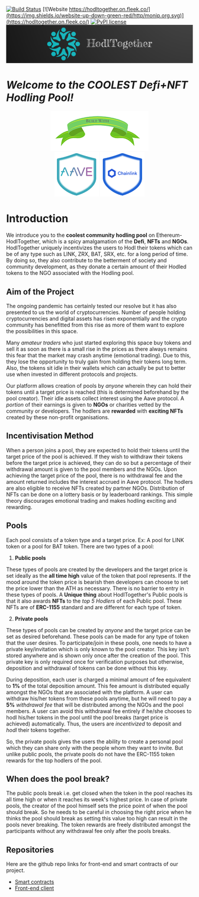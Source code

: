 [![Build Status](https://travis-ci.org/joemccann/dillinger.svg?branch=master)](https://travis-ci.org/joemccann/dillinger) [![Website https://hodltogether.on.fleek.co/](https://img.shields.io/website-up-down-green-red/http/monip.org.svg)](https://hodltogether.on.fleek.co/) [![PyPI license](https://img.shields.io/pypi/l/ansicolortags.svg)](https://pypi.python.org/pypi/ansicolortags/)
<img width="1000" src="./images/HodlTogether-Logo-final.png">

# _Welcome to the COOLEST Defi+NFT Hodling Pool!_

<p align = center>
<img src= "./images/built-with.png">
<br>
<img src="./images/aave-final-trans.png">
<img src="./images/chainlink-final-trans.png">
</p>

# Introduction
We introduce you to the __coolest community hodling pool__ on Ethereum- HodlTogether, which is a spicy amalgamation of the __Defi__, __NFTs__ and __NGOs__. HodlTogether uniquely incentivizes the users to Hodl their tokens which can be of any type such as LINK, ZRX, BAT, SRX, etc. for a long period of time. By doing so, they also contribute to the betterment of society and community development, as they donate a certain amount of their Hodled tokens to the NGO associated with the Hodling pool.

## Aim of the Project
The ongoing pandemic has certainly tested our resolve but it has also presented to us the world of cryptocurrencies. Number of people holding cryptocurrencies and digital assets has risen exponentially and the crypto community has benefitted from this rise as more of them want to explore the possibilities in this space. 

Many *amateur traders* who just started exploring this space buy tokens and sell it as soon as there is a small rise in the prices as there always remains this fear that the market may crash anytime (emotional trading). Due to this, they lose the opportunity to truly gain from holding their tokens long term. Also, the tokens sit idle in their wallets which can actually be put to better use when invested in different protocols and projects.

Our platform allows creation of pools by *anyone* wherein they can hold their tokens until a target price is reached (this is determined beforehand by the pool creator). Their idle assets collect interest using the Aave protocol. A *portion* of their earnings is given to __NGOs__ or charities vetted by the community or developers. The hodlers are __rewarded__ with __exciting NFTs__ created by these non-profit organisations.

## Incentivisation Method

When a person joins a pool, they are expected to hold their tokens until the target price of the pool is achieved. If they wish to withdraw their tokens before the target price is achieved, they can do so but a percentage of their withdrawal amount is given to the pool members and the NGOs. Upon achieving the target price of the pool, there is no withdrawal fee and the amount returned includes the interest accrued in Aave protocol. The hodlers are also eligible to receive NFTs created by partner NGOs. Distribution of NFTs can be done on a lottery basis or by leaderboard rankings. This simple theory discourages emotional trading and makes hodling exciting and rewarding.

## Pools

Each pool consists of a token type and a target price. Ex: A pool for LINK token or a pool for BAT token. There are two types of a pool:

1. __Public pools__

These types of pools are created by the developers and the target price is set ideally as the __all time high__ value of the token that pool represents. If the mood around the token price is bearish then developers can choose to set the price lower than the ATH as necessary. There is no barrier to entry in these types of pools. A __Unique thing__ about HodlTogether's Public pools is that it also awards __NFTs__ to the *top 5 Hodlers* of each Public pool. These NFTs are of __ERC-1155__ standard and are different for each type of token.

2. __Private pools__

These types of pools can be created by *anyone* and the target price can be set as desired beforehand. These pools can be made for any type of token that the user desires. To participate/join in these pools, one needs to have a private key/invitation which is only known to the pool creator. This key isn’t stored anywhere and is shown only once after the creation of the pool. This private key is only required once for verification purposes but otherwise, deposition and withdrawal of tokens can be done without this key.  

During deposition, each user is charged a minimal amount of fee equivalent to __1%__ of the total deposition amount. This fee amount is distributed equally amongst the NGOs that are associated with the platform. A user can withdraw his/her tokens from these pools anytime, but he will need to pay a __5%__ *withdrawal fee* that will be distributed among the NGOs and the pool members. A user can avoid this withdrawal fee entirely if he/she chooses to hodl his/her tokens in the pool until the pool breaks (target price is achieved) automatically. Thus, the users are *incentivized* to deposit and *hodl* their tokens together.

So, the private pools gives the users the ability to create a personal pool which they can share only with the people whom they want to invite. But unlike public pools, the private pools do not have the ERC-1155 token rewards for the top hodlers of the pool.  

## When does the pool break?
The public pools break i.e. get closed when the token in the pool reaches its all time high or when it reaches its week's highest price. In case of private pools, the creator of the pool himself sets the price point of when the pool should break. So he needs to be careful in choosing the right price when he thinks the pool should break as setting this value too high can result in the  pools never breaking. The token rewards are freely distributed amongst the participants without any withdrawal fee only after the pools breaks.
## Repositories
 Here are the github repo links for front-end and smart contracts of our project.
 - [Smart contracts](https://github.com/chainGers-2021/our-contracts)
 - [Front-end client](https://github.com/chainGers-2021/frontend-client)
